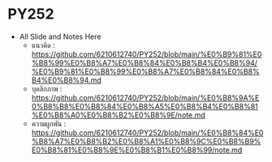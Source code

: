 # PY252
- All Slide and Notes Here
  - แนวคิด :  https://github.com/6210612740/PY252/blob/main/%E0%B9%81%E0%B8%99%E0%B8%A7%E0%B8%84%E0%B8%B4%E0%B8%94/%E0%B9%81%E0%B8%99%E0%B8%A7%E0%B8%84%E0%B8%B4%E0%B8%94.md
  - บุคลิกภาพ :  https://github.com/6210612740/PY252/blob/main/%E0%B8%9A%E0%B8%B8%E0%B8%84%E0%B8%A5%E0%B8%B4%E0%B8%81%E0%B8%A0%E0%B8%B2%E0%B8%9E/note.md
  - ความผูกพัน : https://github.com/6210612740/PY252/blob/main/%E0%B8%84%E0%B8%A7%E0%B8%B2%E0%B8%A1%E0%B8%9C%E0%B8%B9%E0%B8%81%E0%B8%9E%E0%B8%B1%E0%B8%99/note.md
